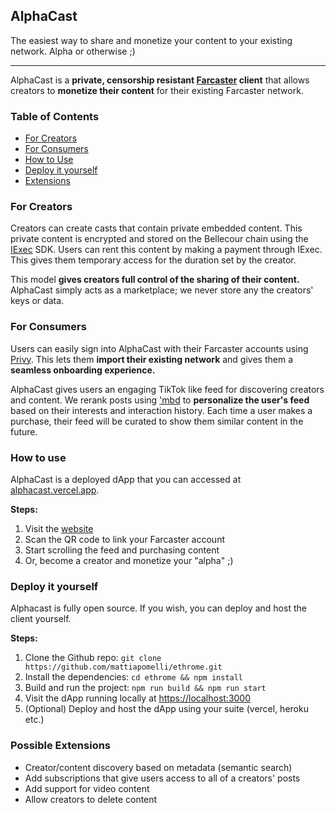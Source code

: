 ## AlphaCast
The easiest way to share and monetize your content to your existing network. Alpha or otherwise ;)

-----
AlphaCast is a **private, censorship resistant [Farcaster](https://farcaster.xyz/) client** that allows creators to **monetize their content** for their existing Farcaster network. 

### Table of Contents
- [For Creators](#for-creators)
- [For Consumers](#for-consumers)
- [How to Use](#how-to-use)
- [Deploy it yourself](#deploy-it-yourself)
- [Extensions](#possible-extensions)

### For Creators
Creators can create casts that contain private embedded content. This private content is encrypted and stored on the Bellecour chain using the [IExec](https://www.iex.ec/) SDK. Users can rent this content by making a payment through IExec. This gives them temporary access for the duration set by the creator.

This model **gives creators full control of the sharing of their content.** AlphaCast simply acts as a marketplace; we never store any the creators' keys or data.

### For Consumers
Users can easily sign into AlphaCast with their Farcaster accounts using [Privy](https://www.privy.io/). This lets them **import their existing network** and gives them a **seamless onboarding experience.** 

AlphaCast gives users an engaging TikTok like feed for discovering creators and content. We rerank posts using ['mbd](mbd.xyz) to **personalize the user's feed** based on their interests and interaction history. Each time a user makes a purchase, their feed will be curated to show them similar content in the future.

### How to use
AlphaCast is a deployed dApp that you can accessed at [alphacast.vercel.app](https://alphacast.vercel.app). 

**Steps:**
1. Visit the [website](https://alphacast.vercel.app)
2. Scan the QR code to link your Farcaster account
3. Start scrolling the feed and purchasing content
4. Or, become a creator and monetize your "alpha" ;)

### Deploy it yourself
Alphacast is fully open source. If you wish, you can deploy and host the client yourself.

**Steps:**
1. Clone the Github repo: `git clone https://github.com/mattiapomelli/ethrome.git`
2. Install the dependencies: `cd ethrome && npm install`
3. Build and run the project: `npm run build && npm run start`
4. Visit the dApp running locally at [https://localhost:3000](https://localhost:3000)
5. (Optional) Deploy and host the dApp using your suite (vercel, heroku etc.)
 
### Possible Extensions
- Creator/content discovery based on metadata (semantic search)
- Add subscriptions that give users access to all of a creators' posts
- Add support for video content
- Allow creators to delete content